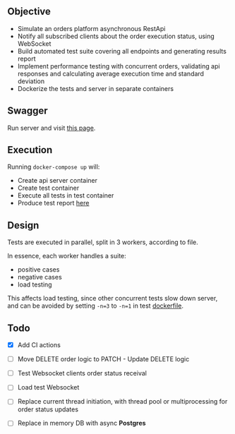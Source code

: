 ## Objective
- Simulate an orders platform asynchronous RestApi
- Notify all subscribed clients about the order execution status, using WebSocket
- Build automated test suite covering all endpoints and generating results report
- Implement performance testing with concurrent orders, validating api responses and  calculating average 
  execution time and standard deviation
- Dockerize the tests and server in separate containers


## Swagger
Run server and visit [this page][swagger].


## Execution
Running `docker-compose up` will:
- Create api server container
- Create test container
- Execute all tests in test container
- Produce test report [here][test report]


## Design
Tests are executed in parallel, split in 3 workers, according to file.

In essence, each worker handles a suite:
- positive cases
- negative cases
- load testing  

This affects load testing, since other concurrent tests slow down server, and can be avoided by setting 
`-n=3` to `-n=1` in test [dockerfile][test dockerfile].


## Todo
- [x] Add CI actions
- [ ] Move DELETE order logic to PATCH - Update DELETE logic
- [ ] Test Websocket clients order status receival
- [ ] Load test Websocket
- [ ] Replace current thread initiation, with thread pool or multiprocessing for order status updates
- [ ] Replace in memory DB with async **Postgres**


[swagger]: http://0.0.0.0:80/docs
[test report]: test/test_reports/report.htm
[test dockerfile]: test/Dockerfile
